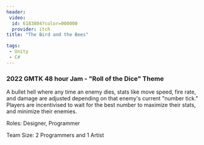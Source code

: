 ```yaml
---
header:
 video:
  id: 6183804?color=000000
  provider: itch
title: "The Bird and the Bees"

tags: 
 - Unity 
 - C#
---
```

<h3>2022 GMTK 48 hour Jam - "Roll of the Dice" Theme</h3>

A bullet hell where any time an enemy dies, stats like move speed, fire rate, and damage are adjusted depending on that enemy's current "number tick." Players are incentivised to wait for the best number to maximize their stats, and minimize their enemies.    

Roles: Designer, Programmer

Team Size: 2 Programmers and 1 Artist